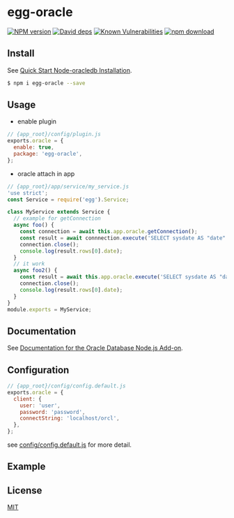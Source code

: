 # egg-oracle

[![NPM version][npm-image]][npm-url]
[![David deps][david-image]][david-url]
[![Known Vulnerabilities][snyk-image]][snyk-url]
[![npm download][download-image]][download-url]

[npm-image]: https://img.shields.io/npm/v/egg-oracle.svg?style=flat-square
[npm-url]: https://npmjs.org/package/egg-oracle
[david-image]: https://img.shields.io/david/cuyl/egg-oracle.svg?style=flat-square
[david-url]: https://david-dm.org/cuyl/egg-oracle
[snyk-image]: https://snyk.io/test/npm/egg-oracle/badge.svg?style=flat-square
[snyk-url]: https://snyk.io/test/npm/egg-oracle
[download-image]: https://img.shields.io/npm/dm/egg-oracle.svg?style=flat-square
[download-url]: https://npmjs.org/package/egg-oracle

## Install

See [Quick Start Node-oracledb Installation](https://github.com/oracle/node-oracledb/blob/master/INSTALL.md#quickstart).


```bash
$ npm i egg-oracle --save
```

## Usage

* enable plugin

```js
// {app_root}/config/plugin.js
exports.oracle = {
  enable: true,
  package: 'egg-oracle',
};
```
* oracle attach in app

```js
// {app_root}/app/service/my_service.js
'use strict';
const Service = require('egg').Service;

class MyService extends Service {
  // example for getConnection
  async foo() {
    const connection = await this.app.oracle.getConnection();
    const result = await connnection.execute('SELECT sysdate AS "date" FROM dual');
    connection.close();
    console.log(result.rows[0].date);
  }
  // it work
  async foo2() {
    const result = await this.app.oracle.execute('SELECT sysdate AS "date" FROM dual');
    connection.close();
    console.log(result.rows[0].date);
  }
}
module.exports = MyService;

```

## <a name="doc"></a> Documentation

See [Documentation for the Oracle Database Node.js Add-on](https://github.com/oracle/node-oracledb/blob/master/doc/api.md).

## Configuration

```js
// {app_root}/config/config.default.js
exports.oracle = {
  client: {
    user: 'user',
    password: 'password',
    connectString: 'localhost/orcl',
  },
};
```

see [config/config.default.js](config/config.default.js) for more detail.

## Example

<!-- example here -->

## License

[MIT](LICENSE)
